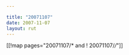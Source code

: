 ```yaml
---

title: "20071107"
date: 2007-11-07
layout: rut
---
```


[[!map pages="20071107/* and ! 20071107/*/*"]]

